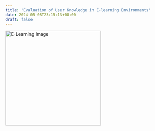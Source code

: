 ```yaml
---
title: 'Evaluation of User Knowledge in E-learning Environments'
date: 2024-05-08T23:15:13+08:00
draft: false
---
```


<img src="/img/elearn.jpg" alt="E-Learning Image" width="300" height="300" />


